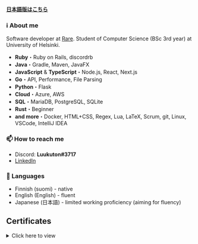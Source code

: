 **[日本語版はこちら](README.jp.md)**

### ℹ️ About me

Software developer at [Rare](https://rare.fi). Student of Computer Science (BSc 3rd year) at University of Helsinki.

- **Ruby**・Ruby on Rails, discordrb
- **Java**・Gradle, Maven, JavaFX
- **JavaScript** & **TypeScript**・Node.js, React, Next.js
- **Go**・API, Performance, File Parsing
- **Python**・Flask
- **Cloud**・Azure, AWS
- **SQL**・MariaDB, PostgreSQL, SQLite
- **Rust**・Beginner
- **and more**・Docker, HTML+CSS, Regex, Lua, LaTeX, Scrum, git, Linux, VSCode, IntelliJ IDEA

### 📫 How to reach me

- Discord: **Luukuton#3717**
- [LinkedIn](https://www.linkedin.com/in/marko-leinikka/)

### 💬 Languages

- Finnish (suomi) - native
- English (English) - fluent
- Japanese (日本語) - limited working proficiency (aiming for fluency)

## Certificates

<details>
  <summary>Click here to view</summary>
  <span>
    <img alt="Fullstack open course certificate" src="https://raw.githubusercontent.com/Luukuton/Luukuton/main/img/certificate-fullstack.png" width="350">
  </span>
  <span>
    <img alt="DevOps with Docker course certificate" src="https://raw.githubusercontent.com/Luukuton/Luukuton/main/img/certificate-docker.png" width="350">
  </span>
  <span>
    <img alt="Elements of AI course certificate" src="https://raw.githubusercontent.com/Luukuton/Luukuton/main/img/certificate-elements-of-ai.png" width="350">
  </span>
  <span>
    <img alt="Ethics of AI course certificate" src="https://raw.githubusercontent.com/Luukuton/Luukuton/main/img/certificate-ethics-of-ai.png" width="350">
  </span>
  <span>
    <img alt="Introduction to Cyber Security course certificate" src="https://raw.githubusercontent.com/Luukuton/Luukuton/main/img/certificate-introduction-to-cyber-security-2021.png" width="350">
  </span>
  <span>
    <img alt="Securing Software course certificate" src="https://raw.githubusercontent.com/Luukuton/Luukuton/main/img/certificate-securing-software-2021.png" width="350">
  </span>
  <span>
    <img alt="Cyber Security Project I 2021 certificate" src="https://raw.githubusercontent.com/Luukuton/Luukuton/main/img/certificate-cyber-security-project-i-2021.png" width="350">
  </span>

Sources: [Fullstack Open](https://studies.cs.helsinki.fi/stats/api/certificate/fullstackopen/en/e674cfce0a2adf8cb8e3eeb6273ea237), [DevOps with Docker](https://studies.cs.helsinki.fi/stats/api/certificate/docker2021/en/c42e4cace0d281d9a32f6bc9e70a081c), [Elements of AI](https://certificates.mooc.fi/validate/04hbs8qngyir), [Ethics of AI](https://certificates.mooc.fi/validate/uycscy8wfg), [Introduction to Cyber Security](https://certificates.mooc.fi/validate/in5gcd6fidj), [Securing Software](https://certificates.mooc.fi/validate/4eb4q7redi4), [Cyber Security Project I 2021](https://certificates.mooc.fi/validate/5kmdiqbug0v)

</details>
